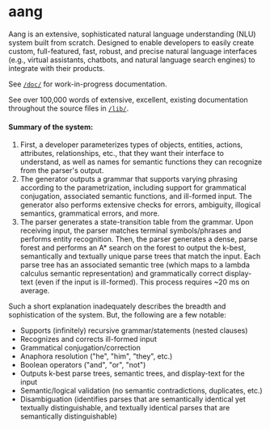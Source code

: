 # aang

Aang is an extensive, sophisticated natural language understanding (NLU) system built from scratch. Designed to enable developers to easily create custom, full-featured, fast, robust, and precise natural language interfaces (e.g., virtual assistants, chatbots, and natural language search engines) to integrate with their products.

See [`/doc/`](https://github.com/DannyNemer/aang/tree/master/doc) for work-in-progress documentation.

See over 100,000 words of extensive, excellent, existing documentation throughout the source files in [`/lib/`](https://github.com/DannyNemer/aang/tree/master/lib).

#### Summary of the system:

1. First, a developer parameterizes types of objects, entities, actions, attributes, relationships, etc., that they want their interface to understand, as well as names for semantic functions they can recognize from the parser's output.
2. The generator outputs a grammar that supports varying phrasing according to the parametrization, including support for grammatical conjugation, associated semantic functions, and ill-formed input. The generator also performs extensive checks for errors, ambiguity, illogical semantics, grammatical errors, and more.
3. The parser generates a state-transition table from the grammar. Upon receiving input, the parser matches terminal symbols/phrases and performs entity recognition. Then, the parser generates a dense, parse forest and performs an A* search on the forest to output the k-best, semantically and textually unique parse trees that match the input. Each parse tree has an associated semantic tree (which maps to a lambda calculus semantic representation) and grammatically correct display-text (even if the input is ill-formed). This process requires ~20 ms on average.

Such a short explanation inadequately describes the breadth and sophistication of the system. But, the following are a few notable:

- Supports (infinitely) recursive grammar/statements (nested clauses)
- Recognizes and corrects ill-formed input
- Grammatical conjugation/correction
- Anaphora resolution ("he", "him", "they", etc.)
- Boolean operators ("and", "or", "not")
- Outputs k-best parse trees, semantic trees, and display-text for the input
- Semantic/logical validation (no semantic contradictions, duplicates, etc.)
- Disambiguation (identifies parses that are semantically identical yet textually distinguishable, and textually identical parses that are semantically distinguishable)
